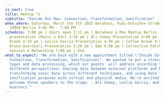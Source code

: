 ```yaml
---
is_next: true
title: Meetup *2
subtitle: "Inside Out Max: Connection, Transformation, Sonification"
when_where: Saturday, March the 5th 2025 Betahaus, Rudi-Dutschke-Straße 23,
  10969 Berlin 3:00 PM - 7:00 PM
schedule: 3:00 pm | doors open 3:15 pm | Betahaus & Max Meetup Berlin
  presentation (Massi & Edu) 3:30 pm | Ali Somay Presentation 4:00 pm | Coffee
  Break 4:10 pm | Leslie García Presentation 4:40 pm | Coffee Break 4:50 pm |
  Bruna Guarnieri Presentation 5:20 pm | Q&A 6:00 pm | Collective Patching
  Session & Networking 7:00 pm | End
what_to_expect: "We are back with a new appointment titled \"Inside Out Max:
  Connection, Transformation, Sonification\". We wanted to put a stress on data
  types and data processing, which our guests' will address according to three
  different perspectives: sharing data between external platforms and Max,
  transforming sonic data across different techniques, and using data for
  sonification purposes with virtual and physical media. We're excited to
  welcome three speakers to the stage: - Ali Somay, Leslie García, and Bruna
  Guarneri."
---
```

